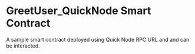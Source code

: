 # GreetUser_QuickNode Smart Contract

A sample smart contract deployed using Quick Node RPC URL and and can be interacted.
